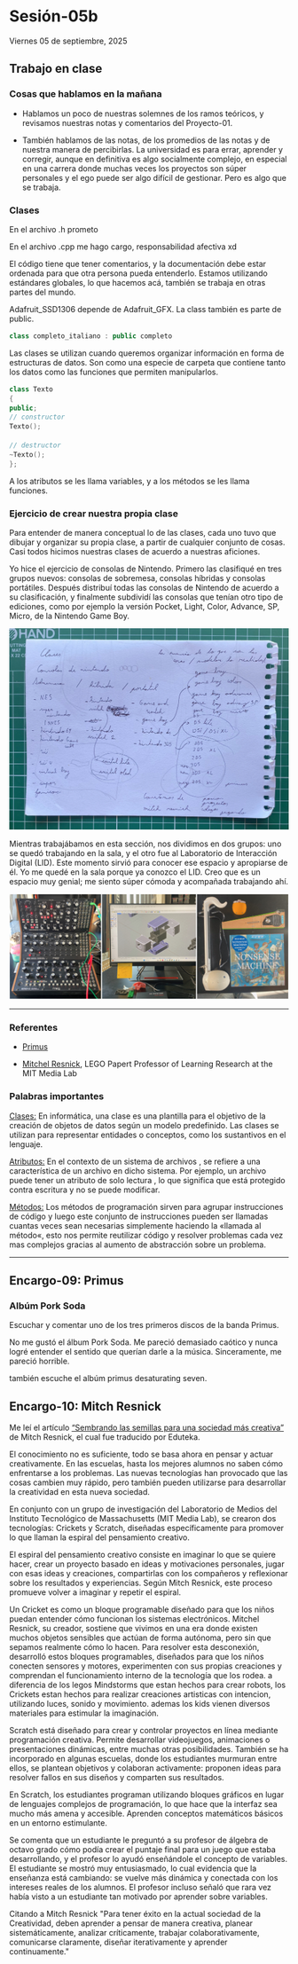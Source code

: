 # Sesión-05b

Viernes 05 de septiembre, 2025

## Trabajo en clase

### Cosas que hablamos en la mañana

- Hablamos un poco de nuestras solemnes de los ramos teóricos, y revisamos nuestras notas y comentarios del Proyecto-01. 

- También hablamos de las notas, de los promedios de las notas y de nuestra manera de percibirlas. La universidad es para errar, aprender y corregir, aunque en definitiva es algo socialmente complejo, en especial en una carrera donde muchas veces los proyectos son súper personales y el ego puede ser algo difícil de gestionar. Pero es algo que se trabaja.

### Clases

En el archivo .h prometo

En el archivo .cpp me hago cargo, responsabilidad afectiva xd

El código tiene que tener comentarios, y la documentación debe estar ordenada para que otra persona pueda entenderlo. Estamos utilizando estándares globales, lo que hacemos acá, también se trabaja en otras partes del mundo.

Adafruit_SSD1306 depende de Adafruit_GFX. La class también es parte de public.

```cpp
class completo_italiano : public completo
```

Las clases se utilizan cuando queremos organizar información en forma de estructuras de datos. Son como una especie de carpeta que contiene tanto los datos como las funciones que permiten manipularlos.

```cpp
class Texto 
{
public;
// constructor
Texto();

// destructor
~Texto();
};
```

A los atributos se les llama variables, y a los métodos se les llama funciones.

### Ejercicio de crear nuestra propia clase

Para entender de manera conceptual lo de las clases, cada uno tuvo que dibujar y organizar su propia clase, a partir de cualquier conjunto de cosas. Casi todos hicimos nuestras clases de acuerdo a nuestras aficiones.

Yo hice el ejercicio de consolas de Nintendo. Primero las clasifiqué en tres grupos nuevos: consolas de sobremesa, consolas híbridas y consolas portátiles. Después distribuí todas las consolas de Nintendo de acuerdo a su clasificación, y finalmente subdividí las consolas que tenían otro tipo de ediciones, como por ejemplo la versión Pocket, Light, Color, Advance, SP, Micro, de la Nintendo Game Boy.

![foto laboratorio](imagenes/tmc-sesion05b-clase.jpeg)

Mientras trabajábamos en esta sección, nos dividimos en dos grupos: uno se quedó trabajando en la sala, y el otro fue al Laboratorio de Interacción Digital (LID). Este momento sirvió para conocer ese espacio y apropiarse de él. Yo me quedé en la sala porque ya conozco el LID. Creo que es un espacio muy genial; me siento súper cómoda y acompañada trabajando ahí.

![foto laboratorio](imagenes/tmc-sesion05b-lid.jpeg)

---

### Referentes

- [Primus](https://open.spotify.com/artist/64mPnRMMeudAet0E62ypkx?si=n1BETiUFSYygZVssPsuFHA)

- [Mitchel Resnick](https://www.media.mit.edu/people/mres/overview/), LEGO Papert Professor of Learning Research at the MIT Media Lab

### Palabras importantes

[Clases:](https://es.wikipedia.org/wiki/Clase_(inform%C3%A1tica)) En informática, una clase es una plantilla para el objetivo de la creación de objetos de datos según un modelo predefinido. Las clases se utilizan para representar entidades o conceptos, como los sustantivos en el lenguaje.

[Atributos:](https://www.techtarget.com/whatis/definition/attribute) En el contexto de un sistema de archivos , se refiere a una característica de un archivo en dicho sistema. Por ejemplo, un archivo puede tener un atributo de solo lectura , lo que significa que está protegido contra escritura y no se puede modificar. 

[Métodos:](https://gamedevtraum.com/es/programacion-informatica/teoria-de-programacion/que-es-metodo-programacion/#google_vignette) Los métodos de programación sirven para agrupar instrucciones de código y luego este conjunto de instrucciones pueden ser llamadas cuantas veces sean necesarias simplemente haciendo la «llamada al método«, esto nos permite reutilizar código y resolver problemas cada vez mas complejos gracias al aumento de abstracción sobre un problema.

---

## Encargo-09: Primus

### Albúm Pork Soda

Escuchar y comentar uno de los tres primeros discos de la banda Primus.

No me gustó el álbum Pork Soda. Me pareció demasiado caótico y nunca logré entender el sentido que querían darle a la música. Sinceramente, me pareció horrible.

también escuche el albúm primus desaturating seven.

## Encargo-10: Mitch Resnick

Me leí el artículo [“Sembrando las semillas para una sociedad más creativa”](https://eduteka.icesi.edu.co/articulos/ScratchResnickCreativida) de Mitch Resnick, el cual fue traducido por Eduteka. 

El conocimiento no es suficiente, todo se basa ahora en pensar y actuar creativamente. En las escuelas, hasta los mejores alumnos no saben cómo enfrentarse a los problemas. Las nuevas tecnologías han provocado que las cosas cambien muy rápido, pero también pueden utilizarse para desarrollar la creatividad en esta nueva sociedad.

En conjunto con un grupo de investigación del Laboratorio de Medios del Instituto Tecnológico de Massachusetts (MIT Media Lab), se crearon dos tecnologías: Crickets y Scratch, diseñadas específicamente para promover lo que llaman la espiral del pensamiento creativo.

El espiral del pensamiento creativo consiste en imaginar lo que se quiere hacer, crear un proyecto basado en ideas y motivaciones personales, jugar con esas ideas y creaciones, compartirlas con los compañeros y reflexionar sobre los resultados y experiencias. Según Mitch Resnick, este proceso promueve volver a imaginar y repetir el espiral.

Un Cricket es como un bloque programable diseñado para que los niños puedan entender cómo funcionan los sistemas electrónicos. Mitchel Resnick, su creador, sostiene que vivimos en una era donde existen muchos objetos sensibles que actúan de forma autónoma, pero sin que sepamos realmente cómo lo hacen. Para resolver esta desconexión, desarrolló estos bloques programables, diseñados para que los niños conecten sensores y motores, experimenten con sus propias creaciones y comprendan el funcionamiento interno de la tecnología que los rodea.
a diferencia de los legos Mindstorms que estan hechos para crear robots, los Crickets estan hechos para realizar creaciones artisticas con intencion, utilizando luces, sonido y movimiento. ademas los kids vienen diversos materiales para estimular la imaginación.

Scratch está diseñado para crear y controlar proyectos en línea mediante programación creativa. Permite desarrollar videojuegos, animaciones o presentaciones dinámicas, entre muchas otras posibilidades. También se ha incorporado en algunas escuelas, donde los estudiantes murmuran entre ellos, se plantean objetivos y colaboran activamente: proponen ideas para resolver fallos en sus diseños y comparten sus resultados.

En Scratch, los estudiantes programan utilizando bloques gráficos en lugar de lenguajes complejos de programación, lo que hace que la interfaz sea mucho más amena y accesible. Aprenden conceptos matemáticos básicos en un entorno estimulante.

Se comenta que un estudiante le preguntó a su profesor de álgebra de octavo grado cómo podía crear el puntaje final para un juego que estaba desarrollando, y el profesor lo ayudó enseñándole el concepto de variables. El estudiante se mostró muy entusiasmado, lo cual evidencia que la enseñanza está cambiando: se vuelve más dinámica y conectada con los intereses reales de los alumnos. El profesor incluso señaló que rara vez había visto a un estudiante tan motivado por aprender sobre variables.

Citando a Mitch Resnick "Para tener éxito en la actual sociedad de la Creatividad, deben aprender a pensar de manera creativa, planear sistemáticamente, analizar críticamente, trabajar colaborativamente, comunicarse claramente, diseñar iterativamente y aprender continuamente." 
